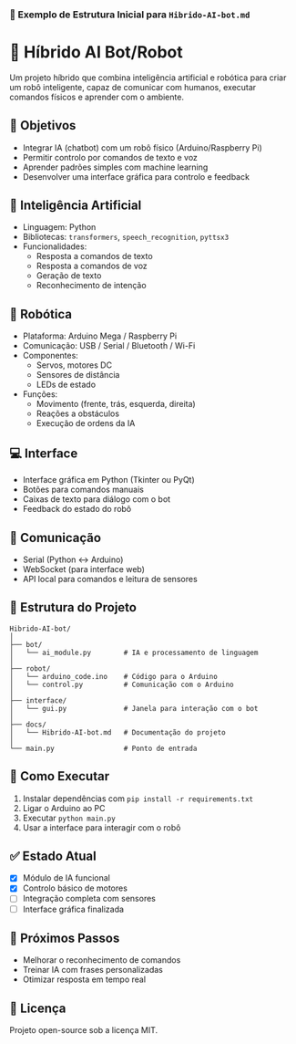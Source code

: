 ### 📄 Exemplo de Estrutura Inicial para `Hibrido-AI-bot.md`

# 🤖 Híbrido AI Bot/Robot

Um projeto híbrido que combina inteligência artificial e robótica para criar um robô inteligente, capaz de comunicar com humanos, executar comandos físicos e aprender com o ambiente.

## 🎯 Objetivos

- Integrar IA (chatbot) com um robô físico (Arduino/Raspberry Pi)
- Permitir controlo por comandos de texto e voz
- Aprender padrões simples com machine learning
- Desenvolver uma interface gráfica para controlo e feedback

## 🧠 Inteligência Artificial

- Linguagem: Python
- Bibliotecas: `transformers`, `speech_recognition`, `pyttsx3`
- Funcionalidades:
  - Resposta a comandos de texto
  - Resposta a comandos de voz
  - Geração de texto
  - Reconhecimento de intenção

## 🔧 Robótica

- Plataforma: Arduino Mega / Raspberry Pi
- Comunicação: USB / Serial / Bluetooth / Wi-Fi
- Componentes:
  - Servos, motores DC
  - Sensores de distância
  - LEDs de estado
- Funções:
  - Movimento (frente, trás, esquerda, direita)
  - Reações a obstáculos
  - Execução de ordens da IA

## 💻 Interface

- Interface gráfica em Python (Tkinter ou PyQt)
- Botões para comandos manuais
- Caixas de texto para diálogo com o bot
- Feedback do estado do robô

## 📡 Comunicação

- Serial (Python ↔ Arduino)
- WebSocket (para interface web)
- API local para comandos e leitura de sensores

## 📂 Estrutura do Projeto

```
Hibrido-AI-bot/
│
├── bot/
│   └── ai_module.py        # IA e processamento de linguagem
│
├── robot/
│   └── arduino_code.ino    # Código para o Arduino
│   └── control.py          # Comunicação com o Arduino
│
├── interface/
│   └── gui.py              # Janela para interação com o bot
│
├── docs/
│   └── Hibrido-AI-bot.md   # Documentação do projeto
│
└── main.py                 # Ponto de entrada
```

## 🚀 Como Executar

1. Instalar dependências com `pip install -r requirements.txt`
2. Ligar o Arduino ao PC
3. Executar `python main.py`
4. Usar a interface para interagir com o robô

## ✅ Estado Atual

- [x] Módulo de IA funcional
- [x] Controlo básico de motores
- [ ] Integração completa com sensores
- [ ] Interface gráfica finalizada

## 📌 Próximos Passos

- Melhorar o reconhecimento de comandos
- Treinar IA com frases personalizadas
- Otimizar resposta em tempo real

## 📜 Licença

Projeto open-source sob a licença MIT.
